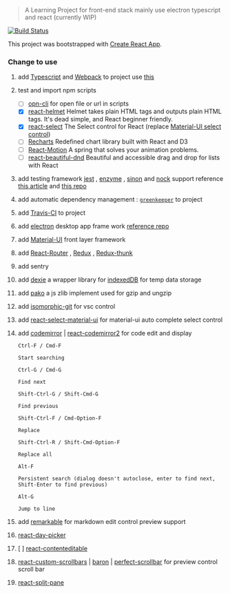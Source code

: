 > A Learning Project for front-end stack mainly use electron typescript and react (currently WIP)

[![Build Status](https://travis-ci.org/engimaxp/sketch_coding.svg?branch=master)](https://travis-ci.org/engimaxp/sketch_coding)

This project was bootstrapped with [Create React App](https://github.com/facebook/create-react-app).

### Change to use

1. add [Typescript](https://www.tslang.cn/docs/handbook/react-&-webpack.html) and [Webpack](https://webpack.js.org/concepts/) to project use [this](https://www.tslang.cn/docs/handbook/react-&-webpack.html)

2. test and import npm scripts

    - [ ] [opn-cli](https://github.com/sindresorhus/opn-cli) for open file or url in scripts
    - [X] [react-helmet](https://github.com/nfl/react-helmet) Helmet takes plain HTML tags and outputs plain HTML tags. It's dead simple, and React beginner friendly.
    - [X] [react-select](https://github.com/JedWatson/react-select) The Select control for React (replace [Material-UI select control](https://material-ui.com/demos/selects/))
    - [ ] [Recharts](https://github.com/recharts/recharts) Redefined chart library built with React and D3
    - [ ] [React-Motion](https://github.com/chenglou/react-motion) A spring that solves your animation problems.
    - [ ] [react-beautiful-dnd](https://github.com/atlassian/react-beautiful-dnd) Beautiful and accessible drag and drop for lists with React

3. add testing framework [jest](https://github.com/facebook/jest) , [enzyme](https://github.com/airbnb/enzyme) , [sinon](https://github.com/sinonjs/sinon) and [nock](https://github.com/nock/nock) support reference [this article](https://github.com/the-road-to-learn-react/the-road-to-learn-react-chinese/blob/master/manuscript/chapter4-cn.md)  and [this repo](https://github.com/wfsm/electron-typescript-react-antd-boilerplate/)

4. add automatic dependency management : [`greenkeeper`](https://greenkeeper.io/) to project

5. add [Travis-CI](https://travis-ci.org/) to project

6. add [electron](https://electronjs.org/) desktop app frame work [reference repo](https://github.com/Leskd/electron-react-typescript)

7. add [Material-UI](https://material-ui.com/getting-started/usage/) front layer framework

8. add [React-Router]() , [Redux]() , [Redux-thunk]() 

9. add sentry 

10. add [dexie](https://github.com/dfahlander/Dexie.js/) a wrapper library for [indexedDB](https://developer.mozilla.org/en-US/docs/Web/API/IndexedDB_API) for temp data storage

11. add [pako]() a js zlib implement used for gzip and ungzip

12. add [isomorphic-git](https://github.com/isomorphic-git/isomorphic-git) for vsc control

13. add [react-select-material-ui](https://github.com/iulian-radu-at/react-select-material-ui) for material-ui auto complete select control

14. add [codemirror](https://github.com/codemirror/codemirror) | [react-codemirror2](https://github.com/scniro/react-codemirror2) for code edit and display

        Ctrl-F / Cmd-F
        
        Start searching
        
        Ctrl-G / Cmd-G
        
        Find next
        
        Shift-Ctrl-G / Shift-Cmd-G
        
        Find previous
        
        Shift-Ctrl-F / Cmd-Option-F
        
        Replace
        
        Shift-Ctrl-R / Shift-Cmd-Option-F
        
        Replace all
        
        Alt-F
        
        Persistent search (dialog doesn't autoclose, enter to find next, Shift-Enter to find previous)
        
        Alt-G
        
        Jump to line

15. add [remarkable](https://github.com/jonschlinkert/remarkable) for markdown edit control preview support

16. [react-day-picker](http://react-day-picker.js.org/)

17. [ ] [react-contenteditable](https://github.com/lovasoa/react-contenteditable)

18. [react-custom-scrollbars](https://github.com/malte-wessel/react-custom-scrollbars) | [baron](https://github.com/Diokuz/baron) | [perfect-scrollbar](https://github.com/mdbootstrap/perfect-scrollbar) for preview control scroll bar

19. [react-split-pane](https://github.com/tomkp/react-split-pane)
